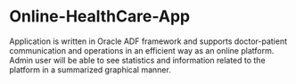 # Online-HealthCare-App
Application is written in Oracle ADF framework and supports doctor-patient communication and operations in an efficient way as an online platform. Admin user will be able to see statistics and information related to the platform in a summarized graphical manner.
